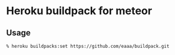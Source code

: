 # Heroku buildpack for meteor

## Usage

```
% heroku buildpacks:set https://github.com/eaaa/buildpack.git
```
